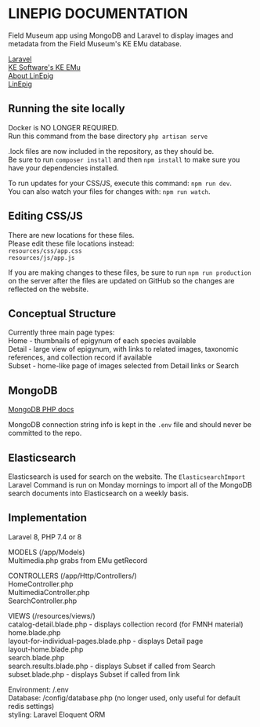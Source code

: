 # LINEPIG DOCUMENTATION

Field Museum app using MongoDB and Laravel to display images and metadata from the Field Museum's KE EMu database.

[Laravel](https://laravel.com/docs/8.x)  
[KE Software's KE EMu](http://emu.kesoftware.com/)  
[About LinEpig](http://www.fieldmuseum.org/science/special-projects/dwarf-spider-id-gallery)  
[LinEpig](http://linepig.fieldmuseum.org/)  

## Running the site locally

Docker is NO LONGER REQUIRED.  
Run this command from the base directory
`php artisan serve`

.lock files are now included in the repository, as they should be.  
Be sure to run `composer install` and then `npm install` to make sure you have your dependencies installed.

To run updates for your CSS/JS, execute this command: `npm run dev`.  
You can also watch your files for changes with: `npm run watch`.  

## Editing CSS/JS

There are new locations for these files.  
Please edit these file locations instead:  
`resources/css/app.css`  
`resources/js/app.js`  

If you are making changes to these files, be sure to run `npm run production` on the server after the
files are updated on GitHub so the changes are reflected on the website.

## Conceptual Structure

Currently three main page types:  
Home   - thumbnails of epigynum of each species available  
Detail - large view of epigynum, with links to related images, taxonomic references, and collection record if available  
Subset - home-like page of images selected from Detail links or Search

## MongoDB

[MongoDB PHP docs](https://www.mongodb.com/docs/php-library/v1.2/tutorial/)

MongoDB connection string info is kept in the `.env` file and should never be committed to the repo.

## Elasticsearch

Elasticsearch is used for search on the website. The `ElasticsearchImport` Laravel Command is run on Monday
mornings to import all of the MongoDB search documents into Elasticsearch on a weekly basis.

## Implementation

Laravel 8, PHP 7.4 or 8

MODELS (/app/Models)  
Multimedia.php grabs from EMu getRecord

CONTROLLERS (/app/Http/Controllers/)  
HomeController.php  
MultimediaController.php  
SearchController.php  

VIEWS (/resources/views/)  
catalog-detail.blade.php - displays collection record (for FMNH material)  
home.blade.php  
layout-for-individual-pages.blade.php - displays Detail page  
layout-home.blade.php  
search.blade.php  
search.results.blade.php - displays Subset if called from Search  
subset.blade.php - displays Subset if called from link  

Environment: /.env  
Database: /config/database.php (no longer used, only useful for default redis settings)  
styling: Laravel Eloquent ORM  
